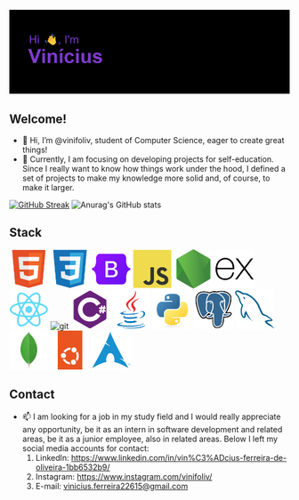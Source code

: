 [![MasterHead](header.png)](github.com/vinifoliv)

## Welcome!
- 👋 Hi, I’m @vinifoliv, student of Computer Science, eager to create great things!
- 🌱 Currently, I am focusing on developing projects for self-education. Since I really want to know how things work under the hood, I defined a set of projects to make my knowledge more solid and, of course, to make it larger.

[![GitHub Streak](https://github-readme-streak-stats.herokuapp.com?user=vinifoliv&theme=midnight-purple)](https://git.io/streak-stats)  ![Anurag's GitHub stats](https://github-readme-stats.vercel.app/api?username=vinifoliv&show_icons=true&theme=midnight-purple)

## Stack
<p align="left">
    <a href="https://developer.mozilla.org/pt-BR/docs/Web/HTML" target="_blank" style="text-decoration: none;"> <img src="https://github.com/devicons/devicon/blob/master/icons/html5/html5-original.svg" alt="html5" width="70" height="70"/></a>
    <a href="https://developer.mozilla.org/pt-BR/docs/Web/CSS" target="_blank" style="text-decoration: none;"> <img src="https://github.com/devicons/devicon/blob/master/icons/css3/css3-original.svg" alt="css3" width="70" height="70"/> </a>
    <a href="https://getbootstrap.com/" target="_blank" style="text-decoration: none;"> <img src="https://github.com/devicons/devicon/blob/master/icons/bootstrap/bootstrap-original.svg" alt="bootstrap" width="70" height="70"/> </a>
      <a href="https://developer.mozilla.org/pt-BR/docs/Web/JavaScript" target="_blank" style="text-decoration: none;"> <img src="https://github.com/devicons/devicon/blob/master/icons/javascript/javascript-original.svg"
      alt="javascript" width="70" height="70"/> </a> 
    <a href="https://nodejs.org/" target="_blank" style="text-decoration: none;"> <img src="https://github.com/devicons/devicon/blob/master/icons/nodejs/nodejs-original.svg" alt="node" width="70" height="70"/> </a>
    <a href="https://expressjs.com/" target="_blank" style="text-decoration: none;"> <img src="https://github.com/devicons/devicon/blob/master/icons/express/express-original.svg" alt="express" width="70" height="70"/> </a> 
    <a href="https://react.dev/" target="_blank" style="text-decoration: none;"> <img src="https://github.com/devicons/devicon/blob/master/icons/react/react-original.svg" alt="react" width="70" height="70"/> </a> 
    <a href="https://git-scm.com/" target="_blank" style="text-decoration: none;"> <img src="https://www.vectorlogo.zone/logos/git-scm/git-scm-icon.svg" alt="git" width="70" height="70"/> </a> 
    <a href="https://learn.microsoft.com/pt-br/dotnet/csharp/" target="_blank" style="text-decoration: none;"> <img src="https://github.com/devicons/devicon/blob/master/icons/csharp/csharp-plain.svg" alt="csharp" width="70" height="70"/> </a> 
    <a href="https://dev.java/" target="_blank" style="text-decoration: none;"> <img src="https://github.com/devicons/devicon/blob/master/icons/java/java-original.svg" alt="java" width="70" height="70"/> </a> 
    <a href="https://www.python.org" target="_blank" style="text-decoration: none;"> <img src="https://github.com/devicons/devicon/blob/master/icons/python/python-original.svg" alt="python" width="70" height="70"/> </a> 
    <a href="https://www.postgresql.org/" target="_blank" style="text-decoration: none;"> <img src="https://github.com/devicons/devicon/blob/master/icons/postgresql/postgresql-original.svg" alt="postgresql" width="70" height="70"/> </a> 
    <a href="https://www.mysql.com/" target="_blank" style="text-decoration: none;"> <img src="https://github.com/devicons/devicon/blob/master/icons/mysql/mysql-original.svg" alt="mysql" width="70" height="70"/> </a> 
    <a href="https://www.mongodb.com/" target="_blank" style="text-decoration: none;"> <img src="https://github.com/devicons/devicon/blob/master/icons/mongodb/mongodb-original.svg" alt="mongodb" width="70" height="70"/> </a> 
    <a href="https://wiki.archlinux.org/" target="_blank" style="text-decoration: none;"> <img src="https://github.com/devicons/devicon/blob/master/icons/ubuntu/ubuntu-original.svg" alt="ubuntu" width="70" height="70"/> </a> 
    <a href="https://ubuntu.com/" target="_blank" style="text-decoration: none;"> <img src="https://github.com/devicons/devicon/blob/master/icons/archlinux/archlinux-original.svg" alt="archlinux" width="70" height="70"/> </a> 
</p>

## Contact
- 📫 I am looking for a job in my study field and I would really appreciate any opportunity, be it as an intern in software development and related areas, be it as a junior employee, also in related areas. Below I left my social media accounts for contact:
  1. LinkedIn: <https://www.linkedin.com/in/vin%C3%ADcius-ferreira-de-oliveira-1bb6532b9/>
  2. Instagram: <https://www.instagram.com/vinifoliv/>
  3. E-mail: <vinicius.ferreira22615@gmail.com>

